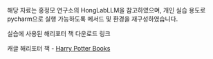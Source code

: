 해당 자료는 홍정모 연구소의 HongLabLLM을 참고하였으며, 
개인 실습 용도로 pycharm으로 실행 가능하도록 메서드 및 환경을 재구성하였습니다.



실습에 사용된 해리포터 책 다운로드 링크

캐글 해리포터 책 - [Harry Potter Books](https://www.kaggle.com/datasets/shubhammaindola/harry-potter-books?select=02+Harry+Potter+and+the+Chamber+of+Secrets.txt)
